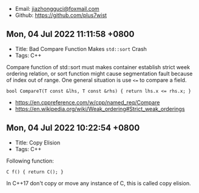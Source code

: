 - Email: jiazhongguci@foxmail.com
- Github: <https://github.com/plus7wist>

## Mon, 04 Jul 2022 11:11:58 +0800

- Title: Bad Compare Function Makes `std::sort` Crash
- Tags: C++

Compare function of std::sort must makes container establish strict week
ordering relation, or sort function might cause segmentation fault because of
index out of range. One general situation is use `<=` to compare a field.

    bool CompareT(T const &lhs, T const &rhs) { return lhs.x <= rhs.x; }

- <https://en.cppreference.com/w/cpp/named_req/Compare>
- <https://en.wikipedia.org/wiki/Weak_ordering#Strict_weak_orderings>

## Mon, 04 Jul 2022 10:22:54 +0800

- Title: Copy Elision
- Tags: C++

Following function:

    C f() { return C(); }

In C++17 don't copy or move any instance of C, this is called copy elision.
